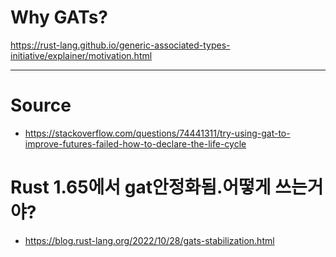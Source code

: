 # Why GATs?

https://rust-lang.github.io/generic-associated-types-initiative/explainer/motivation.html

<hr>

# Source
- https://stackoverflow.com/questions/74441311/try-using-gat-to-improve-futures-failed-how-to-declare-the-life-cycle

# Rust 1.65에서 gat안정화됨.어떻게 쓰는거야?
- https://blog.rust-lang.org/2022/10/28/gats-stabilization.html
